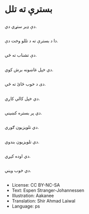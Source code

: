 # بسترې ته تلل

##
دې ډیر ستړي دي.

##
دا د بسترې ته د تللو وخت دې.

##
دې تشناب ته ځي.

##
دي خپل غاښونه برش کوي.

##
دی د خوب ځائ ته ځي.

##
دي خپل کالي کاږي.

##
دي پر بستره کښیني.

##
دي تلویزیون ګوري.

##
دي تلویزیون بندوي.

##
دي اوده کېږي.

##
دي خوب ویني.

##
* License: CC BY-NC-SA
* Text: Espen Stranger-Johannessen
* Illustration: Aakanee
* Translation: Shir Ahmad Laiwal
* Language: ps
